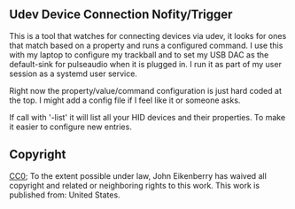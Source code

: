 Udev Device Connection Nofity/Trigger
-------------------------------------

This is a tool that watches for connecting devices via udev, it looks for ones
that match based on a property and runs a configured command. I use this with
my laptop to configure my trackball and to set my USB DAC as the default-sink
for pulseaudio when it is plugged in. I run it as part of my user session as a
systemd user service.

Right now the property/value/command configuration is just hard coded at the
top. I might add a config file if I feel like it or someone asks.

If call with '-list' it will list all your HID devices and their properties. To
make it easier to configure new entries.

Copyright
---------

[CC0](http://creativecommons.org/publicdomain/zero/1.0/); To the extent
possible under law, John Eikenberry has waived all copyright and related or
neighboring rights to this work. This work is published from: United States.
